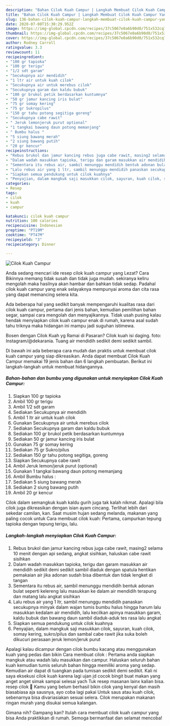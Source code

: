 ```yaml
---
description: "Bahan Cilok Kuah Campur | Langkah Membuat Cilok Kuah Campur Yang Menggugah Selera"
title: "Bahan Cilok Kuah Campur | Langkah Membuat Cilok Kuah Campur Yang Menggugah Selera"
slug: 136-bahan-cilok-kuah-campur-langkah-membuat-cilok-kuah-campur-yang-menggugah-selera
date: 2020-07-08T15:30:29.952Z
image: https://img-global.cpcdn.com/recipes/37c5067e0a6b90d0/751x532cq70/cilok-kuah-campur-foto-resep-utama.jpg
thumbnail: https://img-global.cpcdn.com/recipes/37c5067e0a6b90d0/751x532cq70/cilok-kuah-campur-foto-resep-utama.jpg
cover: https://img-global.cpcdn.com/recipes/37c5067e0a6b90d0/751x532cq70/cilok-kuah-campur-foto-resep-utama.jpg
author: Rodney Carroll
ratingvalue: 3.3
reviewcount: 11
recipeingredient:
- "100 gr tapioka"
- "100 gr terigu"
- "1/2 sdt garam"
- "Secukupnya air mendidih"
- "1 ltr air untuk kuah cilok"
- "Secukupnya air untuk merebus cilok"
- "Secukupnya garam dan kaldu bubuk"
- "100 gr brukol petik berdasarkan kuntumnya"
- "50 gr jamur kancing iris bulat"
- "75 gr somay kering"
- "75 gr Sukropilus"
- "150 gr tahu potong segitiga goreng"
- "Secukupnya cabe rawit"
- " Jeruk lemonjeruk purut optional"
- "1 tangkai bawang daun potong memanjang"
- " Bumbu halus "
- "5 siung bawang merah"
- "2 siung bawang putih"
- "20 gr kencur"
recipeinstructions:
- "Rebus brukol dan jamur kancing rebus juga cabe rawit, masing2 selama 10 menit dengan api sedang, angkat sisihkan, haluskan cabe rawit sisihkan"
- "Dalam wadah masukkan tapioka, terigu dan garam masukkan air mendidih sedikit demi sedikit sambil diaduk dengan spatula hentikan pemakaian air jika adonan sudah bisa dibentuk dan tidak lengket di tangan"
- "Sementara itu rebus air, sambil menunggu mendidih bentuk adonan bulat seperti kelereng lalu masukkan ke dalam air mendidih terapung dan matang lalu angkat sisihkan"
- "Lalu rebus air yang 1 ltr, sambil menunggu mendidih panaskan secukupnya minyak dalam wajan tumis bumbu halus hingga harum lalu masukkan kedalam air mendidih, lalu kecilkan apinya masukkan garam, kaldu bubuk dan bawang daun sambil diaduk-aduk tes rasa lalu angkat"
- "Siapkan semua pendukung untuk cilok kuahnya"
- "Penyajian, dalam mangkuk saji masukkan cilok, sayuran, kuah cilok, somay kering, sukro/pilus dan sambal cabe rawit jika suka boleh dikucuri perasaan jeruk lemon/jeruk purut"
categories:
- Resep
tags:
- cilok
- kuah
- campur

katakunci: cilok kuah campur 
nutrition: 100 calories
recipecuisine: Indonesian
preptime: "PT19M"
cooktime: "PT47M"
recipeyield: "3"
recipecategory: Dinner

---
```



![Cilok Kuah Campur](https://img-global.cpcdn.com/recipes/37c5067e0a6b90d0/751x532cq70/cilok-kuah-campur-foto-resep-utama.jpg)

Anda sedang mencari ide resep cilok kuah campur yang Lezat? Cara Bikinnya memang tidak susah dan tidak juga mudah. sekiranya keliru mengolah maka hasilnya akan hambar dan bahkan tidak sedap. Padahal cilok kuah campur yang enak selayaknya mempunyai aroma dan cita rasa yang dapat memancing selera kita.

Ada beberapa hal yang sedikit banyak mempengaruhi kualitas rasa dari cilok kuah campur, pertama dari jenis bahan, kemudian pemilihan bahan segar, sampai cara mengolah dan menyajikannya. Tidak usah pusing kalau hendak menyiapkan cilok kuah campur enak di rumah, karena asal sudah tahu triknya maka hidangan ini mampu jadi suguhan istimewa.

Bosen dengan Cilok Kuah yg Ramai di Pasaran? Cilok kuah isi daging. foto: Instagram/@dekarania. Tuang air mendidih sedikit demi sedikit sambil.


Di bawah ini ada beberapa cara mudah dan praktis untuk membuat cilok kuah campur yang siap dikreasikan. Anda dapat membuat Cilok Kuah Campur memakai 19 jenis bahan dan 6 langkah pembuatan. Berikut ini langkah-langkah untuk membuat hidangannya.

<!--inarticleads1-->

##### Bahan-bahan dan bumbu yang digunakan untuk menyiapkan Cilok Kuah Campur:

1. Siapkan 100 gr tapioka
1. Ambil 100 gr terigu
1. Ambil 1/2 sdt garam
1. Sediakan Secukupnya air mendidih
1. Ambil 1 ltr air untuk kuah cilok
1. Gunakan Secukupnya air untuk merebus cilok
1. Sediakan Secukupnya garam dan kaldu bubuk
1. Sediakan 100 gr brukol petik berdasarkan kuntumnya
1. Sediakan 50 gr jamur kancing iris bulat
1. Gunakan 75 gr somay kering
1. Sediakan 75 gr Sukro/pilus
1. Sediakan 150 gr tahu potong segitiga, goreng
1. Siapkan Secukupnya cabe rawit
1. Ambil  Jeruk lemon/jeruk purut (optional)
1. Gunakan 1 tangkai bawang daun potong memanjang
1. Ambil  Bumbu halus :
1. Sediakan 5 siung bawang merah
1. Sediakan 2 siung bawang putih
1. Ambil 20 gr kencur


Cilok dalam semangkuk kuah kaldu gurih juga tak kalah nikmat. Apalagi bila cilok juga dikreasikan dengan isian ayam cincang. Terlihat lebih dari sekedar camilan, kan. Saat musim hujan sedang melanda, makanan yang paling cocok untuk Cara membuat cilok kuah: Pertama, campurkan tepung tapioka dengan tepung terigu, lalu. 

<!--inarticleads2-->

##### Langkah-langkah menyiapkan Cilok Kuah Campur:

1. Rebus brukol dan jamur kancing rebus juga cabe rawit, masing2 selama 10 menit dengan api sedang, angkat sisihkan, haluskan cabe rawit sisihkan
1. Dalam wadah masukkan tapioka, terigu dan garam masukkan air mendidih sedikit demi sedikit sambil diaduk dengan spatula hentikan pemakaian air jika adonan sudah bisa dibentuk dan tidak lengket di tangan
1. Sementara itu rebus air, sambil menunggu mendidih bentuk adonan bulat seperti kelereng lalu masukkan ke dalam air mendidih terapung dan matang lalu angkat sisihkan
1. Lalu rebus air yang 1 ltr, sambil menunggu mendidih panaskan secukupnya minyak dalam wajan tumis bumbu halus hingga harum lalu masukkan kedalam air mendidih, lalu kecilkan apinya masukkan garam, kaldu bubuk dan bawang daun sambil diaduk-aduk tes rasa lalu angkat
1. Siapkan semua pendukung untuk cilok kuahnya
1. Penyajian, dalam mangkuk saji masukkan cilok, sayuran, kuah cilok, somay kering, sukro/pilus dan sambal cabe rawit jika suka boleh dikucuri perasaan jeruk lemon/jeruk purut


Apalagi kalau dicampur dengan cilok bumbu kacang atau menggunakan kuah yang pedas dan bikin Cara membuat cilok : Pertama anda siapkan mangkuk atau wadah lalu masukkan dan campur. Haluskan seluruh bahan kuah kemudian tumis seluruh bahan hingga memiliki aroma yang sedap. Kemudian air dapat di tuangkan pada tumisan sedikit demi sedikit. Kali ni saya eksekusi cilok kuah karena lagi ujan jd cocok bingit buat makan yang anget anget simak sampai selesai yach Tuk resep masanan lainx kalian bisa. resep cilok 🍡 Kamu yang belum berhasil bikin cilok yang kenyal dan masih biasabiasa aja sausnya, ayo coba lagi pakai Untuk saus atau kuah cilok, sebenarnya bisa divariasiakan sesuai selera. Cilok merupakan makanan ringan murah yang disukai semua kalangan. 

Gimana nih? Gampang kan? Itulah cara membuat cilok kuah campur yang bisa Anda praktikkan di rumah. Semoga bermanfaat dan selamat mencoba!
